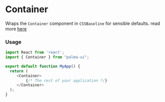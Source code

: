 # Container
Wraps the `Container` component in `CSSBaseline` for sensible defaults. 
read more [here](https://material-ui.com/components/css-baseline/) 

<!-- STORY -->

### Usage
~~~js
import React from 'react';
import { Container } from "palma-ui";

export default function MyApp() {
  return (
     <Container>
         {/* The rest of your application */}
     </Container>
  );
}
~~~